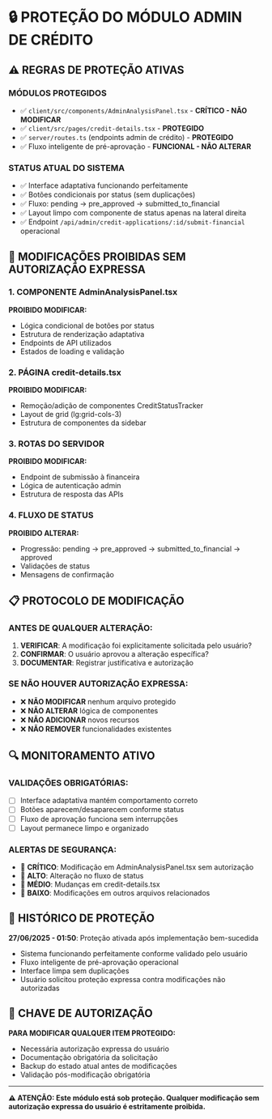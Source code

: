 # 🔒 PROTEÇÃO DO MÓDULO ADMIN DE CRÉDITO

## ⚠️ REGRAS DE PROTEÇÃO ATIVAS

### MÓDULOS PROTEGIDOS
- ✅ `client/src/components/AdminAnalysisPanel.tsx` - **CRÍTICO - NÃO MODIFICAR**
- ✅ `client/src/pages/credit-details.tsx` - **PROTEGIDO** 
- ✅ `server/routes.ts` (endpoints admin de crédito) - **PROTEGIDO**
- ✅ Fluxo inteligente de pré-aprovação - **FUNCIONAL - NÃO ALTERAR**

### STATUS ATUAL DO SISTEMA
- ✅ Interface adaptativa funcionando perfeitamente
- ✅ Botões condicionais por status (sem duplicações)
- ✅ Fluxo: pending → pre_approved → submitted_to_financial
- ✅ Layout limpo com componente de status apenas na lateral direita
- ✅ Endpoint `/api/admin/credit-applications/:id/submit-financial` operacional

## 🚫 MODIFICAÇÕES PROIBIDAS SEM AUTORIZAÇÃO EXPRESSA

### 1. COMPONENTE AdminAnalysisPanel.tsx
**PROIBIDO MODIFICAR:**
- Lógica condicional de botões por status
- Estrutura de renderização adaptativa
- Endpoints de API utilizados
- Estados de loading e validação

### 2. PÁGINA credit-details.tsx
**PROIBIDO MODIFICAR:**
- Remoção/adição de componentes CreditStatusTracker
- Layout de grid (lg:grid-cols-3)
- Estrutura de componentes da sidebar

### 3. ROTAS DO SERVIDOR
**PROIBIDO MODIFICAR:**
- Endpoint de submissão à financeira
- Lógica de autenticação admin
- Estrutura de resposta das APIs

### 4. FLUXO DE STATUS
**PROIBIDO ALTERAR:**
- Progressão: pending → pre_approved → submitted_to_financial → approved
- Validações de status
- Mensagens de confirmação

## 📋 PROTOCOLO DE MODIFICAÇÃO

### ANTES DE QUALQUER ALTERAÇÃO:
1. **VERIFICAR**: A modificação foi explicitamente solicitada pelo usuário?
2. **CONFIRMAR**: O usuário aprovou a alteração específica?
3. **DOCUMENTAR**: Registrar justificativa e autorização

### SE NÃO HOUVER AUTORIZAÇÃO EXPRESSA:
- ❌ **NÃO MODIFICAR** nenhum arquivo protegido
- ❌ **NÃO ALTERAR** lógica de componentes
- ❌ **NÃO ADICIONAR** novos recursos
- ❌ **NÃO REMOVER** funcionalidades existentes

## 🔍 MONITORAMENTO ATIVO

### VALIDAÇÕES OBRIGATÓRIAS:
- [ ] Interface adaptativa mantém comportamento correto
- [ ] Botões aparecem/desaparecem conforme status
- [ ] Fluxo de aprovação funciona sem interrupções
- [ ] Layout permanece limpo e organizado

### ALERTAS DE SEGURANÇA:
- 🚨 **CRÍTICO**: Modificação em AdminAnalysisPanel.tsx sem autorização
- 🚨 **ALTO**: Alteração no fluxo de status
- 🚨 **MÉDIO**: Mudanças em credit-details.tsx
- 🚨 **BAIXO**: Modificações em outros arquivos relacionados

## 📝 HISTÓRICO DE PROTEÇÃO

**27/06/2025 - 01:50**: Proteção ativada após implementação bem-sucedida
- Sistema funcionando perfeitamente conforme validado pelo usuário
- Fluxo inteligente de pré-aprovação operacional
- Interface limpa sem duplicações
- Usuário solicitou proteção expressa contra modificações não autorizadas

## 🔐 CHAVE DE AUTORIZAÇÃO

**PARA MODIFICAR QUALQUER ITEM PROTEGIDO:**
- Necessária autorização expressa do usuário
- Documentação obrigatória da solicitação
- Backup do estado atual antes de modificações
- Validação pós-modificação obrigatória

---

**⚠️ ATENÇÃO: Este módulo está sob proteção. Qualquer modificação sem autorização expressa do usuário é estritamente proibida.**